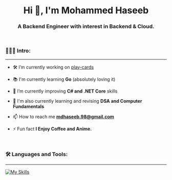 <h1 align="center">Hi 👋, I'm Mohammed Haseeb</h1>
<h3 align="center">A Backend Engineer with interest in Backend & Cloud.</h3>

<br>

<h3 align="left">🙋🏻‍♂️ Intro:</h3>
<hr size="10" noshade/>

- 🛠 I’m currently working on [play-cards](https://github.com/mohammed-haseeb/play-cards)

- 📚 I'm currently learning **Go** (absolutely loving it)

- 🚀 I’m currently improving **C# and .NET Core** skills
  
- 📕 I'm also currently learning and revising **DSA and Computer Fundamentals**

- 📫 How to reach me **mdhaseeb.98@gmail.com**

- ⚡ Fun fact **I Enjoy Coffee and Anime.**

<br>

<!--
<h3 align="left"><u>🤝🏻 Connect with me:</u></h3>
<hr size="10" noshade/>
<p align="left">
<a href="https://linkedin.com/in/mohammed-haseeb98" target="blank"><img align="center" src="https://raw.githubusercontent.com/rahuldkjain/github-profile-readme-generator/master/src/images/icons/Social/linked-in-alt.svg" alt="mohammed-haseeb98" height="30" width="40" /></a>
</p>
<br> -->

<h3 align="left">🛠 Languages and Tools:</h3>
<hr size="10" noshade/>

[![My Skills](https://skillicons.dev/icons?i=cs,cpp,go,dotnet,git,github,aws,gcp,postman,terraform,python,visualstudio,vscode,linux,windows)](https://skillicons.dev)

<br>
<!--
<h3>📈 GitHub Stats:</h3>
<hr size="10" noshade/>
<p><img align="center" src="https://github-readme-streak-stats.herokuapp.com/?user=mohammed-haseeb&" alt="mohammed-haseeb" /></p> -->
